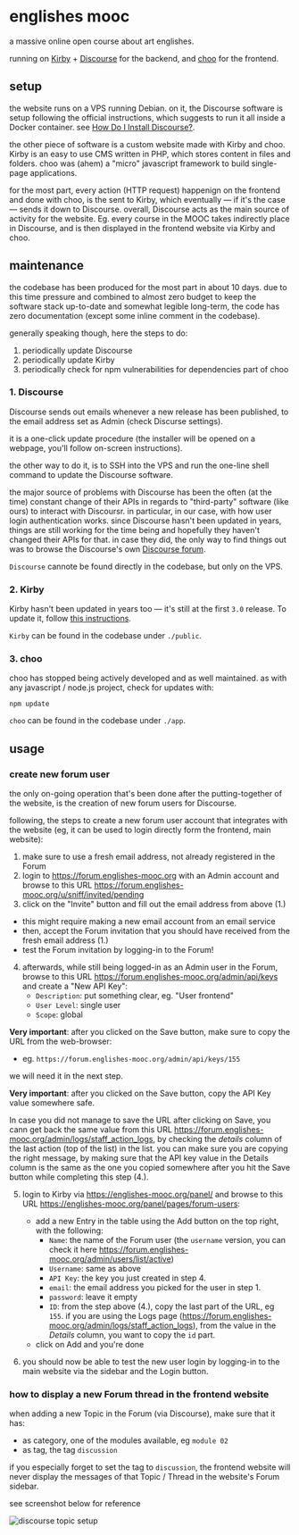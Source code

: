 # englishes mooc

a massive online open course about art englishes. 

running on [Kirby](https://getkirby.com/) + [Discourse](https://www.discourse.org/) for the backend, and [choo](https://choo.io/) for the frontend.

## setup

the website runs on a VPS running Debian. on it, the Discourse software is setup following the official instructions, which suggests to run it all inside a Docker container. see [How Do I Install Discourse?](https://github.com/discourse/discourse/blob/main/docs/INSTALL.md).

the other piece of software is a custom website made with Kirby and choo. Kirby is an easy to use CMS written in PHP, which stores content in files and folders. choo was (ahem) a "micro" javascript framework to build single-page applications.

for the most part, every action (HTTP request) happenign on the frontend and done with choo, is the sent to Kirby, which eventually — if it's the case — sends it down to Discourse. overall, Discourse acts as the main source of activity for the website. Eg. every course in the MOOC takes indirectly place in Discourse, and is then displayed in the frontend website via Kirby and choo.

## maintenance

the codebase has been produced for the most part in about 10 days. due to this time pressure and combined to almost zero budget to keep the software stack up-to-date and somewhat legible long-term, the code has zero documentation (except some inline comment in the codebase).

generally speaking though, here the steps to do:

1. periodically update Discourse
2. periodically update Kirby
3. periodically check for npm vulnerabilities for dependencies part of choo

### 1. Discourse

Discourse sends out emails whenever a new release has been published, to the email address set as Admin (check Discurse settings).

it is a one-click update procedure (the installer will be opened on a webpage, you'll follow on-screen instructions).

the other way to do it, is to SSH into the VPS and run the one-line shell command to update the Discourse software.

the major source of problems with Discourse has been the often (at the time) constant change of their APIs in regards to "third-party" software (like ours) to interact with Discoursr. in particular, in our case, with how user login authentication works. since Discourse hasn't been updated in years, things are still working for the time being and hopefully they haven't changed their APIs for that. in case they did, the only way to find things out was to browse the Discourse's own [Discourse forum](https://meta.discourse.org).

`Discourse` cannote be found directly in the codebase, but only on the VPS.

### 2. Kirby

Kirby hasn't been updated in years too — it's still at the first `3.0` release. 
To update it, follow [this instructions](https://getkirby.com/docs/guide/updates).

`Kirby` can be found in the codebase under `./public`.

### 3. choo

choo has stopped being actively developed and as well maintained. as with any javascript / node.js project, check for updates with: 

```
npm update
```

`choo` can be found in the codebase under `./app`.

## usage

### create new forum user

the only on-going operation that's been done after the putting-together of the website, is the creation of new forum users for Discourse.

following, the steps to create a new forum user account that integrates with the website (eg, it can be used to login directly form the frontend, main website):

1. make sure to use a fresh email address, not already registered in the Forum
2. login to <https://forum.englishes-mooc.org> with an Admin account and browse to this URL <https://forum.englishes-mooc.org/u/sniff/invited/pending>
3. click on the "Invite" button and fill out the email address from above (1.)
  - this might require making a new email account from an email service
  - then, accept the Forum invitation that you should have received from the fresh email address (1.)
  - test the Forum invitation by logging-in to the Forum!
4. afterwards, while still being logged-in as an Admin user in the Forum, browse to this URL <https://forum.englishes-mooc.org/admin/api/keys> and create a "New API Key":
   - `Description`: put something clear, eg. "User frontend"
   - `User Level`: single user
   - `Scope`: global
   
**Very important**: after you clicked on the Save button, make sure to copy the URL from the web-browser:

- eg. `https://forum.englishes-mooc.org/admin/api/keys/155`

we will need it in the next step. 

**Very important**: after you clicked on the Save button, copy the API Key value somewhere safe.

In case you did not manage to save the URL after clicking on Save, you cann get back the same value from this URL <https://forum.englishes-mooc.org/admin/logs/staff_action_logs>, by checking the *details* column of the last action (top of the list) in the list. you can make sure you are copying the right message, by making sure that  the API key value in the Details column is the same as the one you copied somewhere after you hit the Save button while completing this step (4.).
   
5. login to Kirby via <https://englishes-mooc.org/panel/> and browse to this URL <https://englishes-mooc.org/panel/pages/forum-users>:
   - add a new Entry in the table using the Add button on the top right, with the following:
	 - `Name`: the name of the Forum user (the `username` version, you can check it here https://forum.englishes-mooc.org/admin/users/list/active)
	 - `Username`: same as above
	 - `API Key`: the key you just created in step 4.
	 - `email`: the email address you picked for the user in step 1.
	 - `password`: leave it empty
	 - `ID`: from the step above (4.), copy the last part of the URL, eg `155`. if you are using the Logs page (<https://forum.englishes-mooc.org/admin/logs/staff_action_logs>), from the value in the *Details* column, you want to copy the `id` part.
   - click on Add and you're done

6. you should now be able to test the new user login by logging-in to the main website via the sidebar and the Login button.

### how to display a new Forum thread in the frontend website

when adding a new Topic in the Forum (via Discourse), make sure that it has:

- as category, one of the modules available, eg `module 02`
- as tag, the tag `discussion`

if you especially forget to set the tag to `discussion`, the frontend website will never display the messages of that Topic / Thread in the website's Forum sidebar.

see screenshot below for reference

![discourse topic setup](./discourse-topic-setup)
